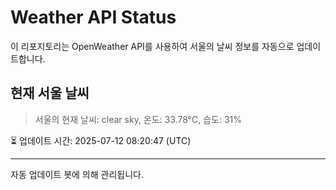 
# Weather API Status

이 리포지토리는 OpenWeather API를 사용하여 서울의 날씨 정보를 자동으로 업데이트합니다.

## 현재 서울 날씨
> 서울의 현재 날씨: clear sky, 온도: 33.78°C, 습도: 31%

⏳ 업데이트 시간: 2025-07-12 08:20:47 (UTC)

---
자동 업데이트 봇에 의해 관리됩니다.
